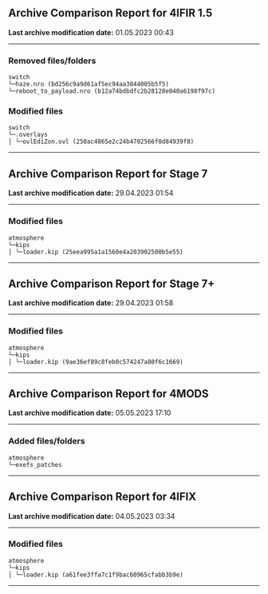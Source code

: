 <h2>Archive Comparison Report for <b>4IFIR 1.5</b></h2><b>Last archive modification date:</b> 01.05.2023 00:43<hr>

<h3>Removed files/folders</h3>
<code>switch
└─haze.nro (bd256c9a9d61af5ec94aa3844005b5f5)
└─reboot_to_payload.nro (b12a74bdbdfc2b28128e040a6198f97c)
</code>
<h3>Modified files</h3>
<code>switch
└─.overlays
│ └─ovlEdiZon.ovl (250ac4865e2c24b4702566f0d84939f8)
</code>
<hr>

<h2>Archive Comparison Report for <b>Stage 7</b></h2><b>Last archive modification date:</b> 29.04.2023 01:54<hr>

<h3>Modified files</h3>
<code>atmosphere
└─kips
│ └─loader.kip (25eea995a1a1560e4a203902500b5e55)
</code>
<hr>

<h2>Archive Comparison Report for <b>Stage 7+</b></h2><b>Last archive modification date:</b> 29.04.2023 01:58<hr>

<h3>Modified files</h3>
<code>atmosphere
└─kips
│ └─loader.kip (9ae36ef89c8feb0c574247a80f6c1669)
</code>
<hr>

<h2>Archive Comparison Report for <b>4MODS</b></h2><b>Last archive modification date:</b> 05.05.2023 17:10<hr>

<h3>Added files/folders</h3>
<code>atmosphere
└─exefs_patches
</code>
<hr>

<h2>Archive Comparison Report for <b>4IFIX</b></h2><b>Last archive modification date:</b> 04.05.2023 03:34<hr>

<h3>Modified files</h3>
<code>atmosphere
└─kips
│ └─loader.kip (a61fee3ffa7c1f9bac60965cfabb3b9e)
</code>
<hr>

